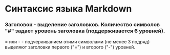 # Синтаксис языка Markdown

### Заголовок - выделение заголовков. Количество символов "#" задает уровень заголовка (поддерживается 6 уровней).

= или - - подчеркиванием этими символами (не менее 3 подряд) выделяют заголовки первого ("=") и второго ("-") уровней.
